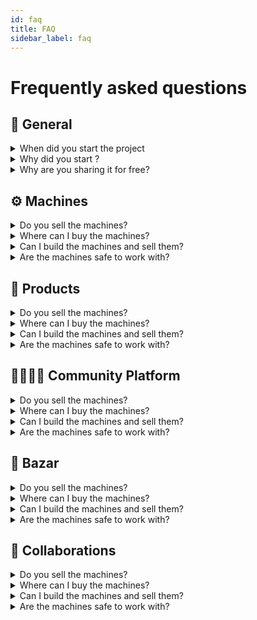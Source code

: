 ```yaml
---
id: faq
title: FAQ
sidebar_label: faq
---
```

<style>
:root {
  --highlight: rgb(131, 206, 235);
  --hover: rgb(131, 206, 235);
}
</style>

# Frequently asked questions

## 💬 General

<details><summary>When did you start the project</summary>
<p>

`The project was started in 2013 with Version 1.0, the second version was released in March 2016 while version 3.0 was launched in October 2017.`

</p>
</details>
<details><summary>Why did you start ?</summary>
<p>

`Plastic pollution is a huge problem regarding all of us. We want to find a solution and fix this.`

</p>
</details>
<details><summary>Why are you sharing it for free?</summary>
<p>

`We believe this can have the greatest impact on recycling. We try to make it as easy as possible for people to start, removing barriers.`

</p>
</details>


## ⚙️ Machines
<details><summary>Do you sell the machines?</summary>
<p>

` No. We do not sell machines for others, we prefer that people build them locally or hire someone.
Just to make it clear, WE DO NOT SELL MACHINES :)`

</p>
</details>
<details><summary>Where can I buy the machines?</summary>
<p>

`You can buy machines or parts on our Bazar or collaborate with machine builders on our Map. Make sure to buy from someone around you to reduce delivery carbon emissions.`

</p>
</details>
<details><summary>Can I build the machines and sell them?</summary>
<p>

`Yes, we would love that. The more people recycling, the better. The profit is all yours my friend!`

</p>
</details>
<details><summary>Are the machines safe to work with?</summary>
<p>

`If you make them properly according to our drawings it should be ok. Overall they are safe to work with. However a machine like the shredder can do quite some damage. But you can always customize the machines and make them more safe. Either way, always watch out!`

</p>
</details>

## 🏓 Products
<details><summary>Do you sell the machines?</summary>
<p>

` No. We do not sell machines for others, we prefer that people build them locally or hire someone.
Just to make it clear, WE DO NOT SELL MACHINES :)`

</p>
</details>
<details><summary>Where can I buy the machines?</summary>
<p>

`You can buy machines or parts on our Bazar or collaborate with machine builders on our Map. Make sure to buy from someone around you to reduce delivery carbon emissions.`

</p>
</details>
<details><summary>Can I build the machines and sell them?</summary>
<p>

`Yes, we would love that. The more people recycling, the better. The profit is all yours my friend!`

</p>
</details>
<details><summary>Are the machines safe to work with?</summary>
<p>

`If you make them properly according to our drawings it should be ok. Overall they are safe to work with. However a machine like the shredder can do quite some damage. But you can always customize the machines and make them more safe. Either way, always watch out!`

</p>
</details>

## 👨‍👩‍👦‍👦 Community Platform
<details><summary>Do you sell the machines?</summary>
<p>

` No. We do not sell machines for others, we prefer that people build them locally or hire someone.
Just to make it clear, WE DO NOT SELL MACHINES :)`

</p>
</details>
<details><summary>Where can I buy the machines?</summary>
<p>

`You can buy machines or parts on our Bazar or collaborate with machine builders on our Map. Make sure to buy from someone around you to reduce delivery carbon emissions.`

</p>
</details>
<details><summary>Can I build the machines and sell them?</summary>
<p>

`Yes, we would love that. The more people recycling, the better. The profit is all yours my friend!`

</p>
</details>
<details><summary>Are the machines safe to work with?</summary>
<p>

`If you make them properly according to our drawings it should be ok. Overall they are safe to work with. However a machine like the shredder can do quite some damage. But you can always customize the machines and make them more safe. Either way, always watch out!`

</p>
</details>

## 🛒 Bazar
<details><summary>Do you sell the machines?</summary>
<p>

` No. We do not sell machines for others, we prefer that people build them locally or hire someone.
Just to make it clear, WE DO NOT SELL MACHINES :)`

</p>
</details>
<details><summary>Where can I buy the machines?</summary>
<p>

`You can buy machines or parts on our Bazar or collaborate with machine builders on our Map. Make sure to buy from someone around you to reduce delivery carbon emissions.`

</p>
</details>
<details><summary>Can I build the machines and sell them?</summary>
<p>

`Yes, we would love that. The more people recycling, the better. The profit is all yours my friend!`

</p>
</details>
<details><summary>Are the machines safe to work with?</summary>
<p>

`If you make them properly according to our drawings it should be ok. Overall they are safe to work with. However a machine like the shredder can do quite some damage. But you can always customize the machines and make them more safe. Either way, always watch out!`

</p>
</details>

## 🤝 Collaborations
<details><summary>Do you sell the machines?</summary>
<p>

` No. We do not sell machines for others, we prefer that people build them locally or hire someone.
Just to make it clear, WE DO NOT SELL MACHINES :)`

</p>
</details>
<details><summary>Where can I buy the machines?</summary>
<p>

`You can buy machines or parts on our Bazar or collaborate with machine builders on our Map. Make sure to buy from someone around you to reduce delivery carbon emissions.`

</p>
</details>
<details><summary>Can I build the machines and sell them?</summary>
<p>

`Yes, we would love that. The more people recycling, the better. The profit is all yours my friend!`

</p>
</details>
<details><summary>Are the machines safe to work with?</summary>
<p>

`If you make them properly according to our drawings it should be ok. Overall they are safe to work with. However a machine like the shredder can do quite some damage. But you can always customize the machines and make them more safe. Either way, always watch out!`

</p>
</details>
